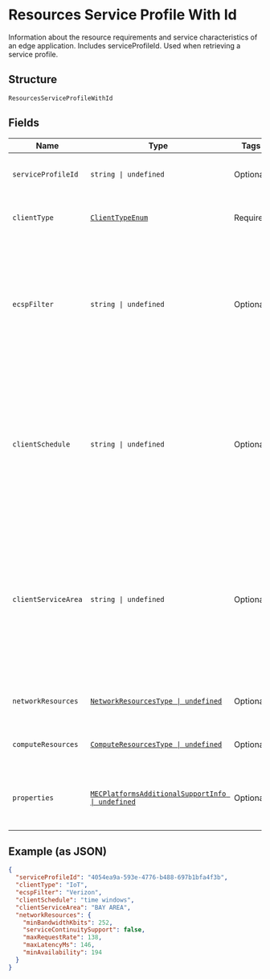 
# Resources Service Profile With Id

Information about the resource requirements and service characteristics of an edge application. Includes serviceProfileId. Used when retrieving a service profile.

## Structure

`ResourcesServiceProfileWithId`

## Fields

| Name | Type | Tags | Description |
|  --- | --- | --- | --- |
| `serviceProfileId` | `string \| undefined` | Optional | Unique identifier for a service profile. |
| `clientType` | [`ClientTypeEnum`](../../doc/models/client-type-enum.md) | Required | The category of application client. |
| `ecspFilter` | `string \| undefined` | Optional | Identity of the preferred Edge Computing Service Provider.<br>**Constraints**: *Maximum Length*: `32`, *Pattern*: `^[A-Za-z0-9]{3,32}$` |
| `clientSchedule` | `string \| undefined` | Optional | The expected operation schedule of the application client (e.g. time windows).<br>**Constraints**: *Maximum Length*: `32`, *Pattern*: `^[A-Za-z0-9 ]{3,32}$` |
| `clientServiceArea` | `string \| undefined` | Optional | The expected location(s) (e.g. route) of the hosting UE during the Client's operation schedule.<br>**Constraints**: *Maximum Length*: `32`, *Pattern*: `^[A-Za-z0-9 ]{3,32}$` |
| `networkResources` | [`NetworkResourcesType \| undefined`](../../doc/models/network-resources-type.md) | Optional | Network resources of a service profile. |
| `computeResources` | [`ComputeResourcesType \| undefined`](../../doc/models/compute-resources-type.md) | Optional | Compute resources of a service profile. |
| `properties` | [`MECPlatformsAdditionalSupportInfo \| undefined`](../../doc/models/mec-platforms-additional-support-info.md) | Optional | Additional service support information for the MEC platform. |

## Example (as JSON)

```json
{
  "serviceProfileId": "4054ea9a-593e-4776-b488-697b1bfa4f3b",
  "clientType": "IoT",
  "ecspFilter": "Verizon",
  "clientSchedule": "time windows",
  "clientServiceArea": "BAY AREA",
  "networkResources": {
    "minBandwidthKbits": 252,
    "serviceContinuitySupport": false,
    "maxRequestRate": 138,
    "maxLatencyMs": 146,
    "minAvailability": 194
  }
}
```

